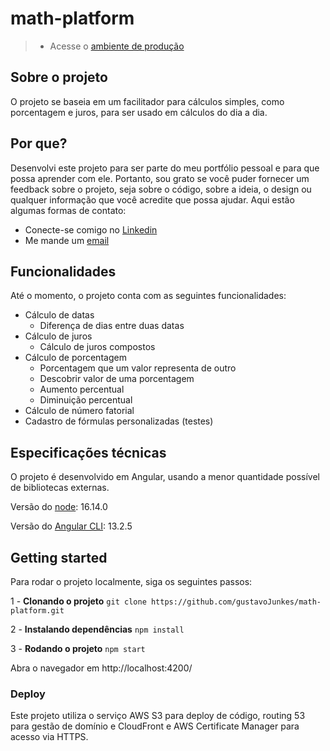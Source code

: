 # math-platform

> - Acesse o [ambiente de produção](https://math-platform.com.br)

## Sobre o projeto

O projeto se baseia em um facilitador para cálculos simples, como porcentagem e juros, para ser usado em cálculos do dia a dia.

## Por que?

Desenvolvi este projeto para ser parte do meu portfólio pessoal e para que possa aprender com ele. Portanto, sou grato se você puder fornecer um feedback sobre o projeto, seja sobre o código, sobre a ideia, o design ou qualquer informação que você acredite que possa ajudar. Aqui estão algumas formas de contato:

- Conecte-se comigo no [Linkedin](https://www.linkedin.com/in/gustavo-junkes-545797214/)
- Me mande um [email](gujunkes50@gmail.com)


## Funcionalidades

Até o momento, o projeto conta com as seguintes funcionalidades:

- Cálculo de datas
  - Diferença de dias entre duas datas
- Cálculo de juros
  - Cálculo de juros compostos
- Cálculo de porcentagem
  - Porcentagem que um valor representa de outro
  - Descobrir valor de uma porcentagem
  - Aumento percentual
  - Diminuição percentual  
- Cálculo de número fatorial
- Cadastro de fórmulas personalizadas (testes)

## Especificações técnicas

O projeto é desenvolvido em Angular, usando a menor quantidade possível de bibliotecas externas.

Versão do [node](https://github.com/nodejs/node): 16.14.0 

Versão do [Angular CLI](https://github.com/angular/angular-cli): 13.2.5

## Getting started

Para rodar o projeto localmente, siga os seguintes passos: 

1 - **Clonando o projeto**
``` git clone https://github.com/gustavoJunkes/math-platform.git ```

2 - **Instalando dependências**
```npm install```

3 - **Rodando o projeto**
``` npm start ```

Abra o navegador em http://localhost:4200/

### Deploy

Este projeto utiliza o serviço AWS S3 para deploy de código, routing 53 para gestão de domínio e CloudFront e AWS Certificate Manager para acesso via HTTPS.
